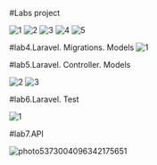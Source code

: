 #Labs project

![1](https://user-images.githubusercontent.com/78722836/111303894-45814380-867f-11eb-94fe-2e449fc4e15a.png)
![2](https://user-images.githubusercontent.com/78722836/111303905-47e39d80-867f-11eb-8055-3f35aa05ddaa.png)
![3](https://user-images.githubusercontent.com/78722836/111303913-49ad6100-867f-11eb-90cb-9267cee7325c.png)
![4](https://user-images.githubusercontent.com/78722836/111303918-4b772480-867f-11eb-9551-d4f29fb8686b.png)
![5](https://user-images.githubusercontent.com/78722836/111303926-4d40e800-867f-11eb-8bee-95730f660989.png)

#lab4.Laravel. Migrations. Models
![1](https://user-images.githubusercontent.com/78722836/111349185-1a144e00-86ab-11eb-973e-884d402c8047.png)

#lab5.Laravel. Controller. Models

![2](https://user-images.githubusercontent.com/78722836/111356175-4d0e1000-86b2-11eb-8f89-a1bc249c5994.png)
![3](https://user-images.githubusercontent.com/78722836/111356181-4f706a00-86b2-11eb-867a-6f66cbff672d.png)

#lab6.Laravel. Test

![1](https://user-images.githubusercontent.com/78722836/111447082-483f6f80-8737-11eb-9def-c3f66a67b76d.png)

#lab7.API

![photo5373004096342175651](https://user-images.githubusercontent.com/78722836/111475438-45ed0d80-8757-11eb-8453-1c71bd9569df.jpg)
